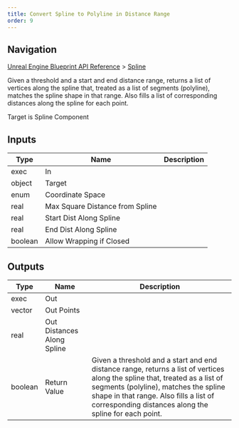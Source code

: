 ```yaml
---
title: Convert Spline to Polyline in Distance Range
order: 9
---
```

## Navigation

[Unreal Engine Blueprint API Reference](https://dev.epicgames.com/documentation/en-us/unreal-engine/BlueprintAPI) > [Spline](https://dev.epicgames.com/documentation/en-us/unreal-engine/BlueprintAPI/Spline)

Given a threshold and a start and end distance range, returns a list of vertices along the spline that, treated as a list of segments (polyline), matches the spline shape in that range. Also fills a list of corresponding distances along the spline for each point.

Target is Spline Component

## Inputs

| Type | Name | Description |
| --- | --- | --- |
| exec | In |  |
| object | Target |  |
| enum | Coordinate Space |  |
| real | Max Square Distance from Spline |  |
| real | Start Dist Along Spline |  |
| real | End Dist Along Spline |  |
| boolean | Allow Wrapping if Closed |  |

## Outputs

| Type | Name | Description |
| --- | --- | --- |
| exec | Out |  |
| vector | Out Points |  |
| real | Out Distances Along Spline |  |
| boolean | Return Value | Given a threshold and a start and end distance range, returns a list of vertices along the spline that, treated as a list of segments (polyline), matches the spline shape in that range. Also fills a list of corresponding distances along the spline for each point. |
